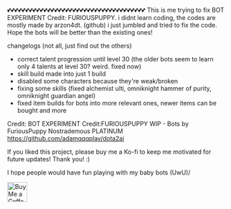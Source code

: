 💕💕💕💕💕💕💕💕💕💕💕💕💕💕💕💕💕💕💕💕💕💕💕💕💕💕💕💕💕💕💕💕💕💕💕💕💕💕
This is me trying to fix BOT EXPERIMENT Credit: FURIOUSPUPPY. i didnt learn coding, the codes are mostly made by arzon4dt. (github) i just jumbled and tried to fix the code. Hope the bots will be better than the existing ones!

changelogs (not all, just find out the others)
- correct talent progression until level 30 (the older bots seem to learn only 4 talents at level 30? weird. fixed now)
- skill build made into just 1 build
- disabled some characters because they're weak/broken
- fixing some skills (fixed alchemist ulti, omniknight hammer of purity, omniknight guardian angel)
- fixed item builds for bots into more relevant ones, newer items can be bought
and more

Credit: 
BOT EXPERIMENT Credit:FURIOUSPUPPY
WIP - Bots by FuriousPuppy
Nostrademous 
PLATINUM
https://github.com/adamqqqplay/dota2ai

If you liked this project, please buy me a Ko-fi to keep me motivated for future updates! Thank you! :)

I hope people would have fun playing with my baby bots (UwU)/

<a href='https://ko-fi.com/shiningstage' target='_blank'><img height='35' style='border:0px;height:46px;' src='https://az743702.vo.msecnd.net/cdn/kofi3.png?v=0' border='0' alt='Buy Me a Coffee at ko-fi.com' />
